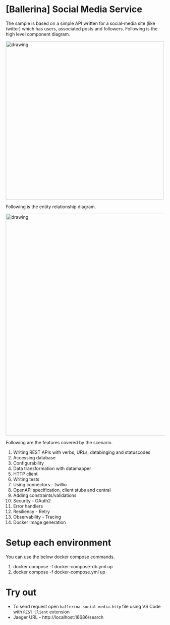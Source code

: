 # [Ballerina] Social Media Service

The sample is based on a simple API written for a social-media site (like twitter) which has users, associated posts and followers. Following is the high level component diagram.

<img src="diagram.png" alt="drawing" width='500'/>

Following is the entity relationship diagram.

<img src="er.png" alt="drawing" width='700'/>

Following are the features covered by the scenario.

1. Writing REST APIs with verbs, URLs, databinging and statuscodes
2. Accessing database
3. Configurability
4. Data transformation with datamapper
5. HTTP client
6. Writing tests
7. Using connectors - twillio
8. OpenAPI specification, client stubs and central
9. Adding constraints/validations
10. Security - OAuth2
11. Error handlers
12. Resiliency - Retry
13. Observability - Tracing
14. Docker image generation

# Setup each environment

You can use the below docker compose commands.
1. docker compose -f docker-compose-db.yml up
2. docker compose -f docker-compose.yml up

# Try out
- To send request open `ballerina-social-media.http` file using VS Code with `REST Client` extension
- Jaeger URL - http://localhost:16686/search
